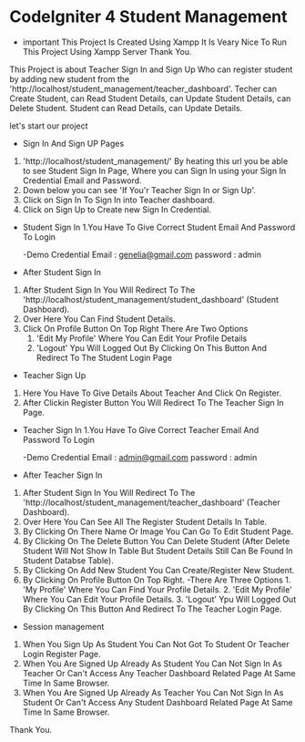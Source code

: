 # CodeIgniter 4 Student Management

- important
  This Project Is Created Using Xampp It Is Veary Nice To Run This Project Using Xampp Server Thank You.

This Project is about Teacher Sign In and Sign Up Who can register student by adding new student from the 'http://localhost/student_management/teacher_dashboard'.
Techer can Create Student, can Read Student Details, can Update Student Details, can Delete Student.
Student can Read Details, can Update Details.

let's start our project

- Sign In And Sign UP Pages

1. 'http://localhost/student_management/' By heating this url you be able to see Student Sign In Page, Where you can Sign In using your Sign In Credential Email and       Password.
2. Down below you can see 'If You'r Teacher Sign In or Sign Up'.
3. Click on Sign In To Sign In into Teacher dashboard.
4. Click on Sign Up to Create new Sign In Credential.

- Student Sign In
  1.You Have To Give Correct Student Email And Password To Login
  
  -Demo Credential
   Email : genelia@gmail.com
   password : admin

- After Student Sign In
1. After Student Sign In You Will Redirect To The 'http://localhost/student_management/student_dashboard' (Student Dashboard).
2. Over Here You Can Find Student Details.
3. Click On Profile Button On Top Right
    There Are Two Options
    1. 'Edit My Profile'  Where You Can Edit Your Profile Details
    2. 'Logout'  Ypu Will Logged Out By Clicking On This Button And Redirect To The Student Login Page

- Teacher Sign Up
 1. Here You Have To Give Details About Teacher And Click On Register.
 2. After Clickin Register Button You Will Redirect To The Teacher Sign In Page.

- Teacher Sign In 
 1.You Have To Give Correct Teacher Email And Password To Login
  
  -Demo Credential
   Email : admin@gmail.com
   password : admin
   
- After Teacher Sign In
 1. After Student Sign In You Will Redirect To The 'http://localhost/student_management/teacher_dashboard' (Teacher Dashboard).
 2. Over Here You Can See All The Register Student Details In Table.
 3. By Clicking On There Name Or Image You Can Go To Edit Student Page.
 4. By Clicking On The Delete Button You Can Delete Student (After Delete Student Will Not Show In Table But Student Details Still Can Be Found In Student Databse        Table).
 5. By Clicking On Add New Student You Can Create/Register New Student.
 6. By Clicking On Profile Button On Top Right.
     -There Are Three Options
        1. 'My Profile'  Where You Can Find Your Profile Details.
        2. 'Edit My Profile'  Where You Can Edit Your Profile Details.
        3. 'Logout'  Ypu Will Logged Out By Clicking On This Button And Redirect To The Teacher Login Page.


- Session management
 1. When You Sign Up As Student You Can Not Got To Student Or Teacher Login Register Page.
 2. When You Are Signed Up Already As Student You Can Not Sign In As Teacher Or Can't Access Any Teacher Dashboard Related Page At Same Time In Same Browser.
 3. When You Are Signed Up Already As Teacher You Can Not Sign In As Student Or Can't Access Any Student Dashboard Related Page At Same Time In Same Browser.

Thank You.
